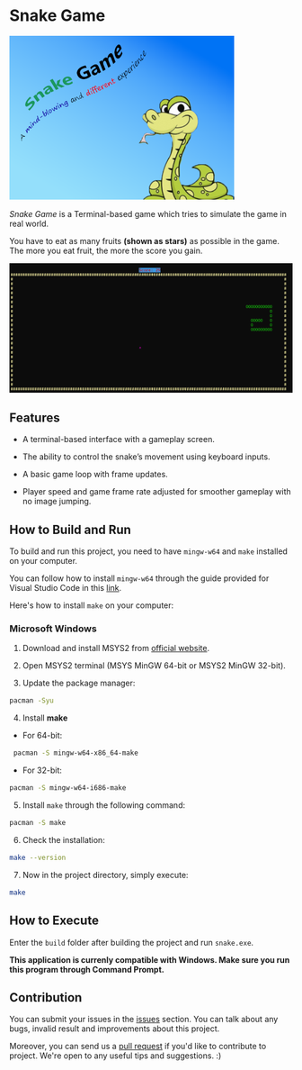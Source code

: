 # Snake Game

![Cover](docs/images/Logo.png)

*Snake Game* is a Terminal-based game which tries to simulate the game in real world.

You have to eat as many fruits **(shown as stars)** as possible in the game. The more you eat fruit, the more the score you gain.

![Screenshot](docs/images/screenshots/1.png)
  

## Features

- A terminal-based interface with a gameplay screen.

- The ability to control the snake’s movement using keyboard inputs.

- A basic game loop with frame updates.

- Player speed and game frame rate adjusted for smoother gameplay with no image jumping.

## How to Build and Run

To build and run this project, you need to have `mingw-w64` and `make` installed on your computer.

You can follow how to install `mingw-w64` through the guide provided for Visual Studio Code in this [link](https://code.visualstudio.com/docs/cpp/config-mingw#_installing-the-mingww64-toolchain).

Here's how to install `make` on your computer:

 ### Microsoft Windows
1. Download and install MSYS2 from [official website](https://www.msys2.org).

2. Open MSYS2 terminal (MSYS MinGW 64-bit or MSYS2 MinGW 32-bit).

3. Update the package manager:

```bash
pacman -Syu
```

4. Install **make**

- For 64-bit:


```bash
 pacman -S mingw-w64-x86_64-make
```

- For 32-bit:

```bash
pacman -S mingw-w64-i686-make
```
5. Install `make` through the following command:
   
```bash
pacman -S make
```

6. Check the installation:

```bash
make --version
```

7. Now in the project directory, simply execute:

```bash
make
```

## How to Execute

Enter the `build` folder after building the project and run `snake.exe`.

**This application is currenly compatible with Windows. Make sure you run this program through Command Prompt.**

## Contribution

You can submit your issues in the [issues](https://github.com/mahdikarami8484/SnakeGame/issues) section. You can talk about any bugs, invalid result and improvements about this project.

Moreover, you can send us a [pull request](https://github.com/mahdikarami8484/SnakeGame/pulls) if you'd like to contribute to project. We're open to any useful tips and suggestions. :)
